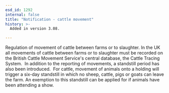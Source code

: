 ```yaml
---
esd_id: 1292
internal: false
title: "Notification - cattle movement"
history: >-
  Added in version 3.08.

---
```


Regulation of movement of cattle between farms or to slaughter.
In the UK all movements of cattle between farms or to slaughter must be recorded on the British Cattle Movement Service's central database, the Cattle Tracing System.  In addition to the reporting of movements, a standstill period has also been introduced.  For cattle, movement of animals onto a holding will trigger a six-day standstill in which no sheep, cattle, pigs or goats can leave the farm. An exemption to this standstill can be applied for if animals have been attending a show.

